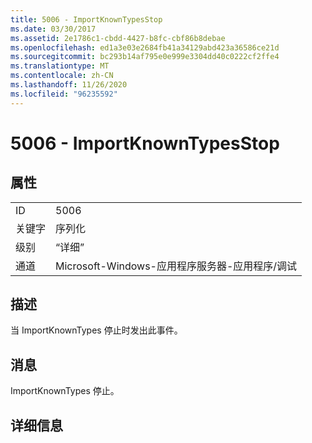 ```yaml
---
title: 5006 - ImportKnownTypesStop
ms.date: 03/30/2017
ms.assetid: 2e1786c1-cbdd-4427-b8fc-cbf86b8debae
ms.openlocfilehash: ed1a3e03e2684fb41a34129abd423a36586ce21d
ms.sourcegitcommit: bc293b14af795e0e999e3304dd40c0222cf2ffe4
ms.translationtype: MT
ms.contentlocale: zh-CN
ms.lasthandoff: 11/26/2020
ms.locfileid: "96235592"
---
```

# <a name="5006---importknowntypesstop"></a>5006 - ImportKnownTypesStop

## <a name="properties"></a>属性  
  
|||  
|-|-|  
|ID|5006|  
|关键字|序列化|  
|级别|“详细”|  
|通道|Microsoft-Windows-应用程序服务器-应用程序/调试|  
  
## <a name="description"></a>描述  

 当 ImportKnownTypes 停止时发出此事件。  
  
## <a name="message"></a>消息  

 ImportKnownTypes 停止。  
  
## <a name="details"></a>详细信息
